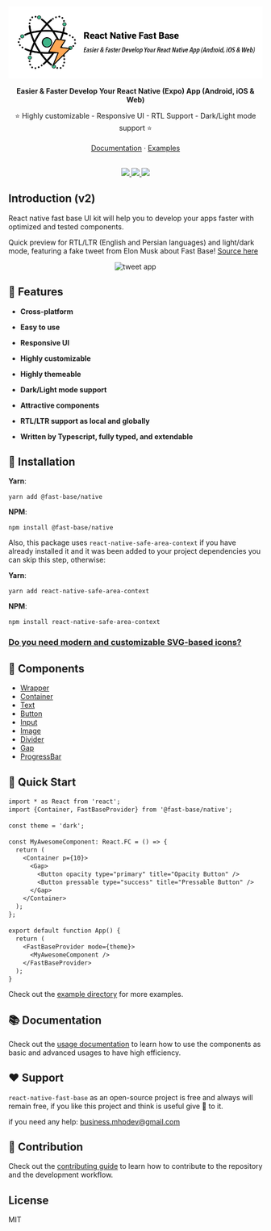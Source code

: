 <p align="center">
  <img src="./assets/fast-base.jpg" alt="Fast Base Banner">
</p>

<p align="center">
  <strong>
    Easier & Faster Develop Your React Native (Expo) App (Android, iOS & Web) 
  </strong>
</p>

<div align="center">
  ⭐️ Highly customizable - Responsive UI - RTL Support - Dark/Light mode support ⭐️
</div>

<br />

<div align="center">
  <a href="/docs/USAGE.md">Documentation</a> · <a href="/example/src/">Examples</a>
</div>

<br />

<p align="center">
  <a href="https://opensource.org/licenses/MIT">
    <img src="https://img.shields.io/badge/license-MIT-blue.svg?style=flat-square&color=07bc0c">
  </a>
  <a href="https://github.com/Mhp23/react-native-fast-base">
    <img src="https://img.shields.io/github/stars/Mhp23/react-native-fast-base?label=stars&logo&style=flat-square&color=800080">
  </a>
    <a href="https://twitter.com/HosseinPousti">
      <img src="https://img.shields.io/twitter/follow/rn_elements?style=flat-square&label=Twitter&logo=TWITTER&color=0089E3">
    </a>
</p>

## Introduction (v2)

React native fast base UI kit will help you to develop your apps faster with optimized and tested components.

Quick preview for RTL/LTR (English and Persian languages) and light/dark mode, featuring a fake tweet from Elon Musk about Fast Base! <a href="/example/src/TweetApp">Source here</a>
<br />

<p align="center">
  <img src="./assets/tweet.gif" alt="tweet app" width="40%">
</p>

## 💫 Features

- <strong>Cross-platform</strong>
- <strong>Easy to use</strong>

- <strong>Responsive UI</strong>

- <strong>Highly customizable</strong>

- <strong>Highly themeable</strong>

- <strong>Dark/Light mode support</strong>
- <strong>Attractive components</strong>

- <strong>RTL/LTR support as local and globally</strong>

- <strong>Written by Typescript, fully typed, and extendable</strong>

## 📀 Installation

**Yarn**:

```
yarn add @fast-base/native
```

**NPM**:

```
npm install @fast-base/native
```

Also, this package uses `react-native-safe-area-context` if you have already installed it and it was been added to your project dependencies you can skip this step, otherwise:

**Yarn**:

```
yarn add react-native-safe-area-context
```

**NPM**:

```
npm install react-native-safe-area-context
```

### <a target="blank" href="https://github.com/Mhp23/fast-base-icons">Do you need modern and customizable SVG-based icons?</a>

## 💅 Components

- [Wrapper](/docs/USAGE.md#wrapper)<br/>
- [Container](/docs/USAGE.md#container)<br/>
- [Text](/docs/USAGE.md#text)<br/>
- [Button](/docs/USAGE.md#button)
- [Input](/docs/USAGE.md#input)
- [Image](/docs/USAGE.md#image)
- [Divider](/docs/USAGE.md#divider)<br/>
- [Gap](/docs/USAGE.md#gap)<br/>
- [ProgressBar](/docs/USAGE.md#progressbar)<br/>

## 🚀 Quick Start

```tsx
import * as React from 'react';
import {Container, FastBaseProvider} from '@fast-base/native';

const theme = 'dark';

const MyAwesomeComponent: React.FC = () => {
  return (
    <Container p={10}>
      <Gap>
        <Button opacity type="primary" title="Opacity Button" />
        <Button pressable type="success" title="Pressable Button" />
      </Gap>
    </Container>
  );
};

export default function App() {
  return (
    <FastBaseProvider mode={theme}>
      <MyAwesomeComponent />
    </FastBaseProvider>
  );
}
```

Check out the [example directory](/example/src/) for more examples.

## 📚 Documentation

Check out the [usage documentation](/docs/USAGE.md) to learn how to use the components as basic and advanced usages to have high efficiency.

## ❤️ Support

`react-native-fast-base` as an open-source project is free and always will remain free, if you like this project and think is useful give 🌟 to it.

if you need any help: [business.mhpdev@gmail.com](mailto:business.mhpdev@gmail.com)

## 🤝 Contribution

Check out the [contributing guide](/docs/CONTRIBUTING.md) to learn how to contribute to the repository and the development workflow.

## License

MIT
